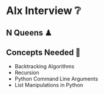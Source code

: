 # Alx Interview ❔
## N Queens ♟
## Concepts Needed 📜
* Backtracking Algorithms
* Recursion
* Python Command Line Arguments
* List Manipulations in Python